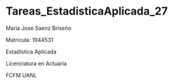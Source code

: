 # Tareas_EstadisticaAplicada_27
Maria Jose Saenz Briseño

Matricula: 1944531

Estadística Aplicada

Licenciatura en Actuaría

FCFM UANL
